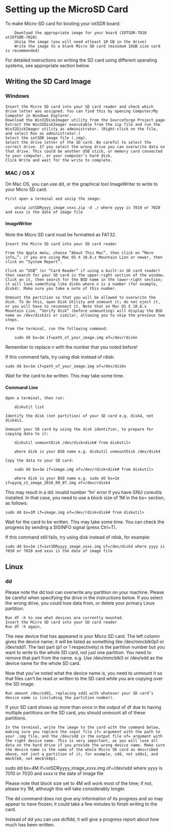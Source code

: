 # Setting up the MicroSD Card

To make Micro-SD card for booting your iotSDR board:

        Download the appropriate image for your board (IOTSDR-7010 otIOTSDR-7020)
        Unzip the image (you will need atleast 10 GB in the drive)
        Write the image to a blank Micro SD card (minimum 16GB size card is recommended)

For detailed instructions on writing the SD card using different operating systems, see appropriate section below.

## Writing the SD Card Image
### Windows

    Insert the Micro SD card into your SD card reader and check which drive letter was assigned. You can find this by opening Computer/My Computer in Windows Explorer.
    Download the Win32DiskImager utility from the Sourceforge Project page
    Extract the Win32DiskImager executable from the zip file and run the Win32DiskImager utility as administrator. (Right-click on the file, and select Run as administrator.)
    Select the iotSDR image file (.img). 
    Select the drive letter of the SD card. Be careful to select the correct drive. If you select the wrong drive you can overwrite data on that drive. This could be another USB stick, or memory card connected to your computer, or your computer’s hard disk.
    Click Write and wait for the write to complete.

### MAC / OS X

On Mac OS, you can use dd, or the graphical tool ImageWriter to write to your Micro SD card.

    First open a terminal and unzip the image:

        unzip iotSDRyyyy_image_xxxx.zip -d ./ where yyyy is 7010 or 7020 and xxxx is the date of image file

#### ImageWriter

Note the Micro SD card must be formatted as FAT32.

    Insert the Micro SD card into your SD card reader

    From the Apple menu, choose “About This Mac”, then click on “More info…”; if you are using Mac OS X 10.8.x Mountain Lion or newer, then click on “System Report”.

    Click on “USB” (or “Card Reader” if using a built-in SD card reader) then search for your SD card in the upper-right section of the window. Click on it, then search for the BSD name in the lower-right section; it will look something like diskn where n is a number (for example, disk4). Make sure you take a note of this number.

    Unmount the partition so that you will be allowed to overwrite the disk. To do this, open Disk Utility and unmount it; do not eject it, or you will have to reconnect it. Note that on Mac OS X 10.8.x Mountain Lion, “Verify Disk” (before unmounting) will display the BSD name as /dev/disk1s1 or similar, allowing you to skip the previous two steps.

    From the terminal, run the following command:

        sudo dd bs=1m if=path_of_your_image.img of=/dev/rdiskn

Remember to replace n with the number that you noted before!

If this command fails, try using disk instead of rdisk:

    sudo dd bs=1m if=path_of_your_image.img of=/dev/diskn

Wait for the card to be written. This may take some time.
#### Command Line

    Open a terminal, then run:

        diskutil list

    Identify the disk (not partition) of your SD card e.g. disk4, not disk4s1.

    Unmount your SD card by using the disk identifier, to prepare for copying data to it:

        diskutil unmountDisk /dev/disk<disk# from diskutil>

        where disk is your BSD name e.g. diskutil unmountDisk /dev/disk4

    Copy the data to your SD card:

        sudo dd bs=1m if=image.img of=/dev/rdisk<disk# from diskutil>

        where disk is your BSD name e.g. sudo dd bs=1m if=pynq_z1_image_2016_09_07.img of=/dev/rdisk4

This may result in a dd: invalid number ‘1m’ error if you have GNU coreutils installed. In that case, you need to use a block size of 1M in the bs= section, as follows:

    sudo dd bs=1M if=image.img of=/dev/rdisk<disk# from diskutil>

Wait for the card to be written. This may take some time. You can check the progress by sending a SIGINFO signal (press Ctrl+T).

If this command still fails, try using disk instead of rdisk, for example:

    sudo dd bs=1m if=iotSDRyyyy_image_xxxx.img of=/dev/disk4 where yyyy is 7010 or 7020 and xxxx is the date of image file

## Linux
### dd

Please note the dd tool can overwrite any partition on your machine. Please be careful when specifying the drive in the instructions below. If you select the wrong drive, you could lose data from, or delete your primary Linux partition.

    Run df -h to see what devices are currently mounted.
    Insert the Micro SD card into your SD card reader
    Run df -h again.

The new device that has appeared is your Micro SD card. The left column gives the device name; it will be listed as something like /dev/mmcblk0p1 or /dev/sdd1. The last part (p1 or 1 respectively) is the partition number but you want to write to the whole SD card, not just one partition. You need to remove that part from the name. e.g. Use /dev/mmcblk0 or /dev/sdd as the device name for the whole SD card.

Now that you’ve noted what the device name is, you need to unmount it so that files can’t be read or written to the SD card while you are copying over the SD image.

    Run umount /dev/sdd1, replacing sdd1 with whatever your SD card’s device name is (including the partition number).

If your SD card shows up more than once in the output of df due to having multiple partitions on the SD card, you should unmount all of these partitions.

    In the terminal, write the image to the card with the command below, making sure you replace the input file if= argument with the path to your .img file, and the /dev/sdd in the output file of= argument with the right device name. This is very important, as you will lose all data on the hard drive if you provide the wrong device name. Make sure the device name is the name of the whole Micro SD card as described above, not just a partition of it; for example, sdd, not sdds1, and mmcblk0, not mmcblk0p1.

sudo dd bs=4M if=iotSDRyyyy_image_xxxx.img of=/dev/sdd where yyyy is 7010 or 7020 and xxxx is the date of image file

Please note that block size set to 4M will work most of the time; if not, please try 1M, although this will take considerably longer.

The dd command does not give any information of its progress and so may appear to have frozen; it could take a few minutes to finish writing to the card.

Instead of dd you can use dcfldd; it will give a progress report about how much has been written.
